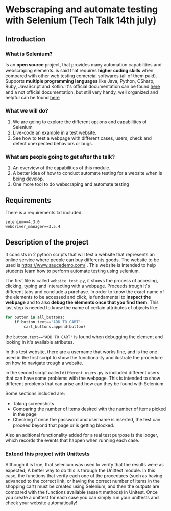 # Webscraping and automate testing with Selenium (Tech Talk 14th july)

## Introduction

### What is Selenium?

Is an **open source** project, that provides many automation capabilities and webscraping elements. is said that requires **higher coding skills** when compared with other web testing comercial softwares (all of them paid). Supports **multiple programming languages** like Java, Python, CSharp, Ruby, JavaScript and Kotlin. It's official documentation can be found [here](https://www.selenium.dev/documentation/) and a not official documentation, but still very handy, well organized and helpful can be found [here](https://selenium-python.readthedocs.io/index.html)

### What we will do?
1. We are going to explore the different options and capabilities of Selenium 
2. Live-code an example in a test website. 
3. See how to test a webpage with different cases, users, check and detect unexpected behaviors or bugs. 

### What are people going to get after the talk?
1. An overview of the capabilities of this module. 
2. A better idea of how to conduct automate testing for a website when is being develop.
3. One more tool to do webscraping and automate testing

## Requirements
There is a requirements.txt included. 
```
selenium==4.3.0
webdriver_manager==3.5.4
```

## Description of the project
It consists in 2 python scripts that will test a website that represents an online service where people can buy differents goods. The website to be used is https://www.saucedemo.com/ . This website is intended to help students learn how to perform automate testing using selenium.

The first file is called `website_test.py`, it  shows the process of accesing, clicking, typing and interacting with a webpage. Proceeds trough it's different tabs and conclude a purchase. In order to know the exact name of the elements to be accessed and click, is fundamental to **inspect the webpage** and to also **debug the elements once that you find them**. This last step is needed to know the name of certain attributes of objects like:

```python
for button in all_buttons:
    if button.text=='ADD TO CART':
        cart_buttons.append(button)
```

the `button.text=="ADD TO CART"` is found when debugging the element and looking in it's available atributes.

In this test website, there are a username that works fine, and is the one used in the first script to show the functionality and ilustrate the procedure on how to navigate trough a website. 

in the second script called `different_users.py` is included different users that can have some problems with the webpage. This is intended to show different problems that can arise and how can they be found with Selenium. 

Some sections included are:
- Taking screenshots
- Comparing the number of items desired with the number of items picked in the page
- Checking if once the password and username is inserted, the test can proceed beyond that page or is getting blocked.

Also an aditional functionality added for a real test purpose is the looger, which records the events that happen when running each case.

### Extend this project with Unittests

Although it is true, that selenium was used to verify that the results were as expected; A better way to do this is through the Unittest module. In this case, the functions that verify each one of the procedures (such as having advanced to the correct link, or having the correct number of items in the shopping cart) must be created using Selenium, and then the outputs are compared with the functions available (assert methods) in Unitest. Once you create a unittest for each case you can simply run your unittests and check your website automatically!










